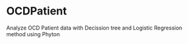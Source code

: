 # OCDPatient
Analyze OCD Patient data with Decission tree and Logistic Regression method using Phyton
